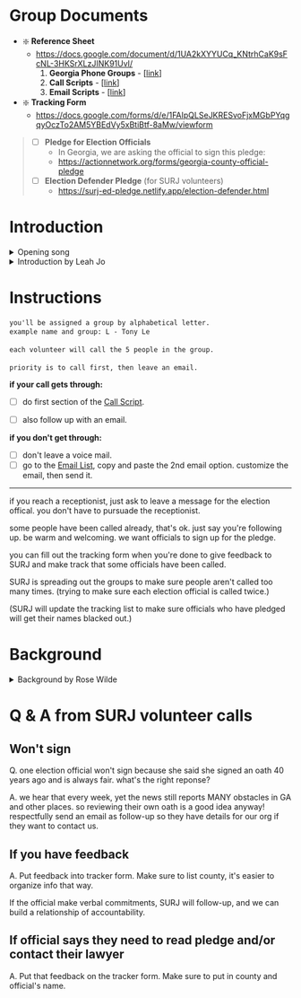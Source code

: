 # Group Documents
 - ❇️  **Reference Sheet**
   -  https://docs.google.com/document/d/1UA2kXYYUCq_KNtrhCaK9sFcNL-3HKSrXLzJINK91UvI/
       1.  **Georgia Phone Groups** - [[link](https://docs.google.com/spreadsheets/d/1DuEXgBwPgBrJp6TwwxFqyVMylS4MZSfOm7bX_55n83Q/edit#gid=2063838138)]
       2.  **Call Scripts** - [[link](https://docs.google.com/document/d/1jQMUPVd-GCog5hOK7dWrABEv3DV7n_nvx4xiEGr6zvg/)]
       3.  **Email Scripts** - [[link](https://docs.google.com/document/d/15DMneYQ5lUufkHHT7FNp8MAb2hbaf8YEueZKr2wSMV8/)]
 - ❇️  **Tracking Form**
   - https://docs.google.com/forms/d/e/1FAIpQLSeJKRESvoFjxMGbPYqgqyOczTo2AM5YBEdVy5xBtiBtf-8aMw/viewform

 > - [ ] **Pledge for Election Officials**
 >   - In Georgia, we are asking the official to sign this pledge:
 >    * https://actionnetwork.org/forms/georgia-county-official-pledge
 > - [ ] **Election Defender Pledge** (for SURJ volunteers)
 >   - https://surj-ed-pledge.netlify.app/election-defender.html

# Introduction
<details>
  <summary>Opening song</summary>


  ```
  Got to fight my amygdala
  Just to keep hearin' ya

  We can do this if we try
  Do this like it's do or die

  let us pause
  let us regroup
  let us remember
  That we are charmed
  ```

  > [Ani DiFranco — Do or Die](https://www.youtube.com/watch?v=quSvEOzZqhI) [YouTube]
</details>

<details>
  <summary>Introduction by Leah Jo</summary>

  > _(pronounced LEE-uh)_
  >
  > _(about 83 people in zoom call at 11:26am)_
  >
  > _(had about 247 actions over the zap hour)_

  one week out from historic election.

  zap is one hour. just calling georgia only.
  someone is putting letters in front of our Zoom name on purpose to organize us into calling groups.

  showing up for SURJ Georgia, New Georgia Project (accountability partner in georgia). best to access zoom on computer so you can use phone to make calls.

  u.s. elections are administered through decentralized counties.
  election officials hold most responsibility to make sure elections are accessible and fair.

  they want to make sure people aren't called too much.

  why georgia? it's a swing state in a long time. when early voting started, there were 8-hr lines. no lines currently, but expected to go up. as of last wed, 2.7 million already voted. both trump and biden are visiting there. 2 open senate seats.

  this is opportunity to swing georgia left. make strides towards more racial justice. we're calling all election officials in georgia today.

  we're using a different script. be respectful and caring in all communications.

  recruit friends to join on Wed and Mon of next week.
</details>

# Instructions
```
you'll be assigned a group by alphabetical letter.
example name and group: L - Tony Le

each volunteer will call the 5 people in the group.

priority is to call first, then leave an email.
```

**if your call gets through:**
 - [ ] do first section of the [Call Script](https://docs.google.com/document/d/1jQMUPVd-GCog5hOK7dWrABEv3DV7n_nvx4xiEGr6zvg/edit).
 - [ ] also follow up with an email.


**if you don't get through:**
 - [ ] don't leave a voice mail.
 - [ ] go to the [Email List](https://docs.google.com/document/d/15DMneYQ5lUufkHHT7FNp8MAb2hbaf8YEueZKr2wSMV8/), copy and paste the 2nd email option. customize the email, then send it.

---

if you reach a receptionist, just ask to leave a message for the election offical. you don't have to pursuade the receptionist.

some people have been called already, that's ok. just say you're following up. be warm and welcoming. we want officials to sign up for the pledge.

you can fill out the tracking form when you're done to give feedback to SURJ and make track that some officials have been called.

SURJ is spreading out the groups to make sure people aren't called too many times. (trying to make sure each election official is called twice.)

(SURJ will update the tracking list to make sure officials who have pledged will get their names blacked out.)



# Background
<details>
  <summary>Background by Rose Wilde</summary>

  now is the time to stop hijacking of election process. trump has suggested he won't respect the process, intimidating voters. since summer, over 10,000 protesters have been arrested.

  democratic participation, we need to hold onto what actions we have left.

  a successful election is one that's free (all eligible voters can vote without interference), transparent, disputes are resolved without bias.

## Election Timeline: 3 Phases
  ![](./img/slide01.png)

  1. popular voter period
  2. voter certification
  3. electoral college period

## Scenarios
  ![](./img/slide02.png)
  Trying to protect against 4th possibility: Biden wins, Trump contests

## Phase 1: Popular Vote counting period
  ![](./img/slide03.png)
  make sure election officials pledge to make sure that all votes are counted.

## Where do phone zaps come in?
  ![](./img/slide04.png)
  we will be asking election officials to sign the Pledge to Defend the Election. swing states targeted: PA, OH, WS, GA...
</details>


# Q & A from SURJ volunteer calls
## Won't sign
Q. one election official won't sign because she said she signed an oath 40 years ago and is always fair. what's the right reponse?

A. we hear that every week, yet the news still reports MANY obstacles in GA and other places. so reviewing their own oath is a good idea anyway! respectfully send an email as follow-up so they have details for our org if they want to contact us.

## If you have feedback
A. Put feedback into tracker form. Make sure to list county, it's easier to organize info that way.

If the official make verbal commitments, SURJ will follow-up, and we can build a relationship of accountability.

## If official says they need to read pledge and/or contact their lawyer
A. Put that feedback on the tracker form. Make sure to put in county and official's name.

